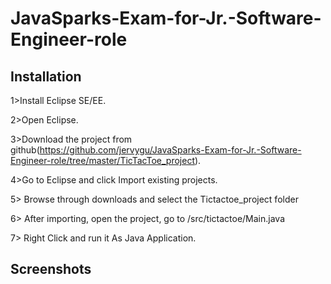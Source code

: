 # JavaSparks-Exam-for-Jr.-Software-Engineer-role

## Installation

1>Install Eclipse SE/EE.

2>Open Eclipse.

3>Download the project from github(https://github.com/jervygu/JavaSparks-Exam-for-Jr.-Software-Engineer-role/tree/master/TicTacToe_project).

4>Go to Eclipse and click Import existing projects.

5> Browse through downloads and select the Tictactoe_project folder

6> After importing, open the project, go to /src/tictactoe/Main.java

7> Right Click and run it As Java Application.


## Screenshots





